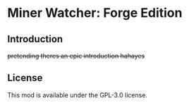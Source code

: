 # Miner Watcher: Forge Edition

## Introduction

~~pretending theres an epic introduction hahayes~~

## License

This mod is available under the GPL-3.0 license.
